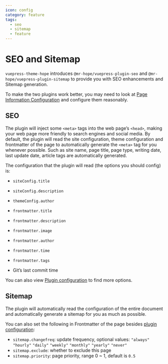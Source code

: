 ```yaml
---
icon: config
category: feature
tags:
  - seo
  - sitemap
  - feature
---
```


# SEO and Sitemap

`vuepress-theme-hope` introduces `@mr-hope/vuepress-plugin-seo` and `@mr-hope/vuepress-plugin-sitemap` to provide you with SEO enhancements and Sitemap generation.

To make the two plugins work better, you may need to look at [Page Information Configuration](../../config/page.md#page-information-configuration) and configure them reasonably.

## SEO

The plugin will inject some `<meta>` tags into the web page’s `<head>`, making your web page more friendly to search engines and social media. By default, the plugin will read the site configuration, theme configuration and frontmatter of the page to automatically generate the `<meta>` tag for you whenever possible. Such as site name, page title, page type, writing date, last update date, article tags are automatically generated.

The configuration that the plugin will read (the options you should config) is:

- `siteConfig.title`
- `siteConfig.description`

- `themeConfig.author`

- `frontmatter.title`
- `frontmatter.description`
- `frontmatter.image`
- `frontmatter.author`
- `frontmatter.time`
- `frontmatter.tags`

- Git’s last commit time

You can also view [Plugin configuration](../../config/plugin/seo.md) to find more options.

## Sitemap

The plugin will automatically read the configuration of the entire document and automatically generate a sitemap for you as much as possible.

You can also set the following in Frontmatter of the page besides [plugin configuration](../../config/plugin/sitemap.md):

- `sitemap.changefreq`: update frequency, optional values: `"always"` `"hourly"` `"daily"` `"weekly"` `"monthly"` `"yearly"` `"never"`
- `sitemap.exclude`: whether to exclude this page
- `sitemap.priority`: page priority, range 0 ~ 1, default is `0.5`
